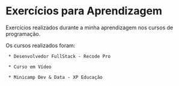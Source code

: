 # Exercícios para Aprendizagem
 Exercícios realizados durante a minha aprendizagem nos cursos de programação.
 
 Os cursos realizados foram:
 
     * Desenvolvedor FullStack - Recode Pro
     
     * Curso em Vídeo
     
     * Minicamp Dev & Data - XP Educação
